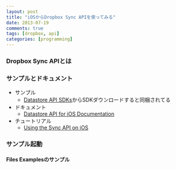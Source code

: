 ```yaml
---
layout: post
title: "iOSからDropbox Sync APIを使ってみる"
date: 2013-07-19
comments: true
tags: [dropbox, api]
categories: [programming]
---
```


### Dropbox Sync APIとは



### サンプルとドキュメント

- サンプル
  * [Datastore API SDKs](https://www.dropbox.com/developers/datastore/sdks/ios)からSDKダウンロードすると同梱されてる
- ドキュメント
  * [Datastore API for iOS Documentation](https://www.dropbox.com/developers/datastore/docs/ios)
- チュートリアル
  * [Using the Sync API on iOS](https://www.dropbox.com/developers/sync/start/ios)

### サンプル起動

#### Files Examplesのサンプル

